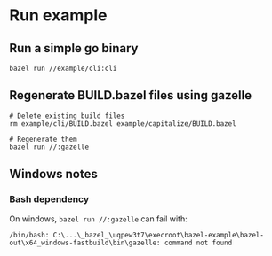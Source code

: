 # Run example


## Run a simple go binary

```
bazel run //example/cli:cli
```

## Regenerate BUILD.bazel files using gazelle

```
# Delete existing build files
rm example/cli/BUILD.bazel example/capitalize/BUILD.bazel

# Regenerate them
bazel run //:gazelle
```


## Windows notes

### Bash dependency

On windows, `bazel run //:gazelle` can fail with:

```
/bin/bash: C:\...\_bazel_\uqpew3t7\execroot\bazel-example\bazel-out\x64_windows-fastbuild\bin\gazelle: command not found
```
